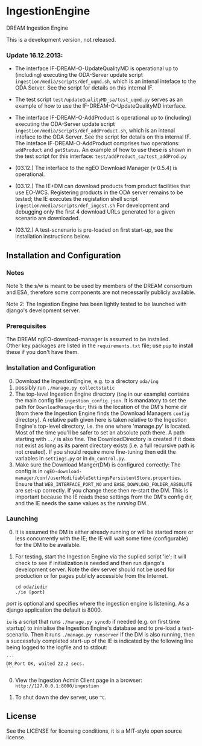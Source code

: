 IngestionEngine
===============

DREAM Ingestion Engine

This is a development version, not released.

### Update 16.12.2013:

*  The interface IF-DREAM-O-UpdateQualityMD is operational up
to (including)  executing the ODA-Server update script
`ingestion/media/scripts/def_uqmd.sh`, which is an intenal inteface
to the ODA Server.  See the script for details on this internal IF.

* The test script `test/updateQualityMD_sa/test_uqmd.py`
serves as an example of how to use the IF-DREAM-O-UpdateQualityMD interface.

*  The interface IF-DREAM-O-AddProduct is operational up
to (including)  executing the ODA-Server update script
`ingestion/media/scripts/def_addProduct.sh`, which is an intenal inteface
to the ODA Server. See the script for details on this internal IF.
The inteface IF-DREAM-O-AddProduct comprises two operations: 
`addProduct` and `getStatus`.
An example of how to use these is shown in the test script for this
interface: `test/addProduct_sa/test_addProd.py`

*  (03.12.) The interface to the ngEO Download Manager (v 0.5.4) is operational.

*  (03.12.) The IE+DM can download products from product facilities that use EO-WCS.
Registering products in the ODA server remains
to be tested; the IE executes the registation shell script
`ingestion/media/scripts/def_ingest.sh`
For development and debugging only the first 4 download URLs generated
for a given scenario are downloaded.

* (03.12.) A test-scnenario is pre-loaded on first start-up, see the
installation instructions below.

## Installation and Configuration

### Notes
Note 1: the s/w is meant to be used by members of the DREAM consortium 
and ESA, therefore some components are not necessarily publicly available.

Note 2: The Ingestion Engine has been lightly tested to be
launched with django's development server.

### Prerequisites

The DREAM ngEO-download-manager is assumed to be installed.  
Other key packages are listed in the `requirements.txt` file; use `pip` to
install these if you don't have them.

### Installation and Configuration
0. Download the IngestionEngine, e.g. to a directory `oda/ing`
0. possibly run `./manage.py collectstatic`
0.  The top-level Ingestion Engine directory (`ing` in our example) 
contains the main config file `ingestion_config.json`.
It is mandatory to set the path
for `DownloadManagerDir`; this is the location of the DM's home dir
(from there the Ingestion Engine finds the Download Managers `config`
directory).  A relative path given here is taken relative to the
Ingestion Engine's top-level directory, i.e. the one where 'manage.py'
is located.  Most of the time you'll be safer to set an absolute path
there.  A path starting with `../` is also fine.
The DownloadDirectory is created if it does not exist as long as its
parent directory exists (i.e. a full recursive path is not created).
If you should require more fine-tuning then
edit the variables in `settings.py` or in `dm_control.py`. 
0. Make sure the Download Manger(DM) is configured correctly: 
The config is in
`ngEO-download-manager/conf/userModifiableSettingsPersistentStore.properties`.
Ensure that `WEB_INTERFACE_PORT_NO` and
`BASE_DOWNLOAD_FOLDER_ABSOLUTE` are set-up correctly.
If you change these then re-start the DM. This is important because the IE
reads these settings from the DM's config dir, and the IE needs the same
values as the _running_ DM.

### Launching
0. It is assumed the DM is either already running or will be started
more or less concurrently with the IE; the IE will wait some time
(configurable) for the DM to be available.
0. For testing, start the Ingestion Engine via the suplied script 'ie'; it
will check to see if initialization is needed and then run django's development server.
Note the dev server should not be used for production or for pages publicly accessible
from the Internet.

    ```
    cd oda/iedir
    ./ie [port]
    ```
_port_ is optional and specifies where the ingestion engine is listening.
As a django application the default is 8000.

`ie` is a script that runs `./manage.py syncdb` if needed (e.g. on first time
startup) to ininialise the Ingestion Engine's database and to pre-load a 
test-scenario.  Then it runs `./manage.py runserver`
If the DM is also running, then a successfuly completed start-up of the IE is
indicated by the following line being logged to the logfile and to stdout:

    ```
    DM Port OK, waited 22.2 secs.
    ```

0. View the Ingestion Admin Client page in a browser:
    `http://127.0.0.1:8000/ingestion`

0. To shut down the dev server, use `^C`.

## License

See the LICENSE for licensing conditions, it is a MIT-style open
source license.
